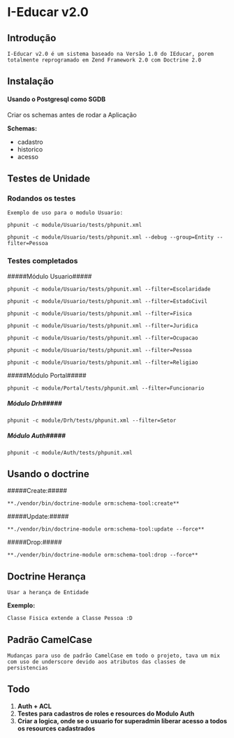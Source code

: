 # I-Educar v2.0

## Introdução  
  
	I-Educar v2.0 é um sistema baseado na Versão 1.0 do IEducar, porem totalmente reprogramado em Zend Framework 2.0 com Doctrine 2.0  

## Instalação

#### Usando o Postgresql como SGDB

Criar os schemas antes de rodar a Aplicação

**Schemas:**

* cadastro
* historico
* acesso


## Testes de Unidade


### Rodandos os testes

	Exemplo de uso para o modulo Usuario:

	phpunit -c module/Usuario/tests/phpunit.xml

	phpunit -c module/Usuario/tests/phpunit.xml --debug --group=Entity --filter=Pessoa

### Testes completados

#####Módulo Usuario#####

	phpunit -c module/Usuario/tests/phpunit.xml --filter=Escolaridade

	phpunit -c module/Usuario/tests/phpunit.xml --filter=EstadoCivil

	phpunit -c module/Usuario/tests/phpunit.xml --filter=Fisica

	phpunit -c module/Usuario/tests/phpunit.xml --filter=Juridica

	phpunit -c module/Usuario/tests/phpunit.xml --filter=Ocupacao

	phpunit -c module/Usuario/tests/phpunit.xml --filter=Pessoa

	phpunit -c module/Usuario/tests/phpunit.xml --filter=Religiao

#####Módulo Portal#####

	phpunit -c module/Portal/tests/phpunit.xml --filter=Funcionario

##### Módulo Drh#####

	phpunit -c module/Drh/tests/phpunit.xml --filter=Setor

##### Módulo Auth#####

	phpunit -c module/Auth/tests/phpunit.xml 

## Usando o doctrine


#####Create:#####

	**./vendor/bin/doctrine-module orm:schema-tool:create**

#####Update:#####

	**./vendor/bin/doctrine-module orm:schema-tool:update --force**

#####Drop:#####

	**./vender/bin/doctrine-module orm:schema-tool:drop --force**

## Doctrine Herança

	Usar a herança de Entidade

**Exemplo:**

	Classe Fisica extende a Classe Pessoa :D

## Padrão CamelCase ##

	Mudanças para uso de padrão CamelCase em todo o projeto, tava um mix com uso de underscore devido aos atributos das classes de persistencias
	
## Todo ##

1. **Auth + ACL**
2. **Testes para cadastros de roles e resources do Modulo Auth**
3. **Criar a logica, onde se o usuario for superadmin liberar acesso a todos os resources cadastrados**